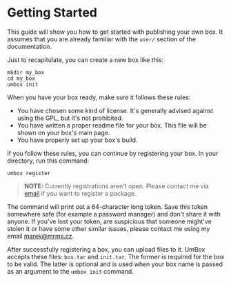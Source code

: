 # Getting Started

This guide will show you how to get started with publishing your own box.
It assumes that you are already familiar with the `user/` section of the
documentation.

Just to recapitulate, you can create a new box like this:

```
mkdir my_box
cd my_box
umbox init
```

When you have your box ready, make sure it follows these rules:

- You have chosen some kind of license. It's generally advised against using the GPL, but it's
  not prohibited.
- You have written a proper readme file for your box. This file will be shown on your
  box's main page.
- You have properly set up your box's build.

If you follow these rules, you can continue by registering your box. In your
directory, run this command:

```
umbox register
```

> **NOTE:** Currently registrations aren't open. Please contact me via
> [email](mailto:marek@mrms.cz) if you want to register a package.

The command will print out a 64-character long token. Save this token somewhere
safe (for example a password manager) and don't share it with anyone. If you've
lost your token, are suspicious that someone might've stolen it or have some
other similar issues, please contact me using my email
[marek@mrms.cz](mailto:marek@mrms.cz).

After successfully registering a box, you can upload files to it. UmBox accepts
these files: `box.tar` and `init.tar`. The former is required
for the box to be valid. The latter is optional and is used when your box name
is passed as an argument to the `umbox init` command.
